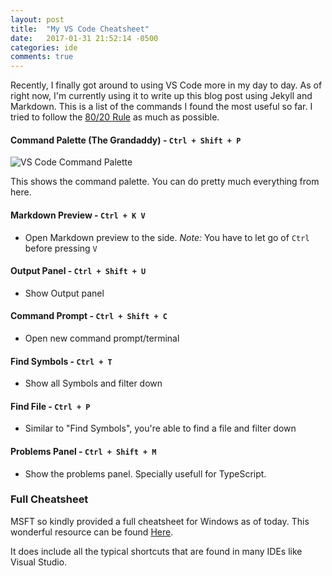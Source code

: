 ```yaml
---
layout: post
title:  "My VS Code Cheatsheet"
date:   2017-01-31 21:52:14 -0500
categories: ide
comments: true
---
```


Recently, I finally got around to using VS Code more in my day to day.
As of right now, I'm currently using it to write up this blog post using Jekyll and Markdown.
This is a list of the commands I found the most useful so far. I tried to follow the [80/20 Rule](https://en.wikipedia.org/wiki/Pareto_principle) as much as possible.

#### Command Palette (The Grandaddy) - `Ctrl + Shift + P`


![VS Code Command Palette]({{site.url}}//assets/command-palette.png)


This shows the command palette. You can do pretty much everything from here.
 
#### Markdown Preview - `Ctrl + K V`

- Open Markdown preview to the side. _Note:_ You have to let go of `Ctrl` before pressing `V`

#### Output Panel - `Ctrl + Shift + U`

- Show Output panel       

#### Command Prompt - `Ctrl + Shift + C`

- Open new command prompt/terminal    

#### Find Symbols - `Ctrl + T`

- Show all Symbols and filter down 

#### Find File - `Ctrl + P` 

 - Similar to "Find Symbols", you're able to find a file and filter down

#### Problems Panel - `Ctrl + Shift + M ` 

 - Show the problems panel. Specially usefull for TypeScript.

### Full Cheatsheet

MSFT so kindly provided a full cheatsheet for Windows as of today.
This wonderful resource can be found [Here](https://code.visualstudio.com/shortcuts/keyboard-shortcuts-windows.pdf).

It does include all the typical shortcuts that are found in many IDEs like Visual Studio.

